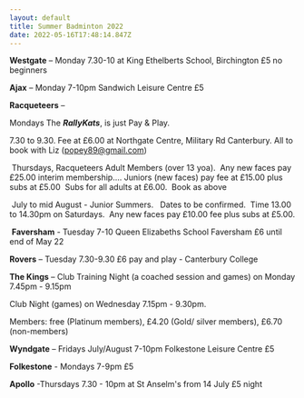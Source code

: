 ```yaml
---
layout: default
title: Summer Badminton 2022
date: 2022-05-16T17:48:14.847Z
---
```

**Westgate** – Monday 7.30-10 at King Ethelberts School, Birchington £5 no beginners

**Ajax** – Monday  7-10pm Sandwich Leisure Centre £5

**Racqueteers** – 

Mondays The ***RallyKats***, is just Pay & Play.

7.30 to 9.30. Fee at £6.00 at Northgate Centre, Military Rd Canterbury. All to book with Liz ([popey89@gmail.com](mailto:popey89@gmail.com))

 Thursdays, Racqueteers Adult Members (over 13 yoa).  Any new faces pay £25.00 interim membership.... Juniors (new faces) pay fee at £15.00 plus subs at £5.00  Subs for all adults at £6.00.  Book as above

 July to mid August - Junior Summers.   Dates to be confirmed.  Time 13.00 to 14.30pm on Saturdays.  Any new faces pay £10.00 fee plus subs at £5.00.

 **Faversham**  - Tuesday 7-10 Queen Elizabeths School Faversham £6 until end of May 22

**Rovers** – Tuesday 7.30-9.30 £6 pay and play - Canterbury College

**The Kings** – Club Training Night (a coached session and games) on Monday 7.45pm - 9.15pm 

Club Night (games) on Wednesday 7.15pm - 9.30pm. 

Members: free (Platinum members), £4.20 (Gold/ silver members), £6.70 (non-members)

**Wyndgate** – Fridays July/August 7-10pm Folkestone Leisure Centre  £5

**Folkestone** - Mondays 7-9pm £5

**Apollo** -Thursdays 7.30 - 10pm at St Anselm's from 14 July £5 night